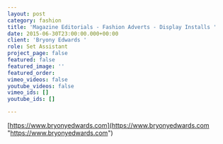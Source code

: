 ```yaml
---
layout: post
category: fashion
title: 'Magazine Editorials - Fashion Adverts - Display Installs '
date: 2015-06-30T23:00:00.000+00:00
client: 'Bryony Edwards '
role: Set Assistant
project_page: false
featured: false
featured_image: ''
featured_order: 
vimeo_videos: false
youtube_videos: false
vimeo_ids: []
youtube_ids: []

---
```

[https://www.bryonyedwards.com](https://www.bryonyedwards.com "https://www.bryonyedwards.com")